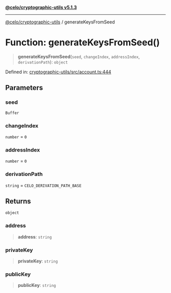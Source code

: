 [**@celo/cryptographic-utils v5.1.3**](../README.md)

***

[@celo/cryptographic-utils](../globals.md) / generateKeysFromSeed

# Function: generateKeysFromSeed()

> **generateKeysFromSeed**(`seed`, `changeIndex`, `addressIndex`, `derivationPath`): `object`

Defined in: [cryptographic-utils/src/account.ts:444](https://github.com/celo-org/developer-tooling/blob/master/packages/sdk/cryptographic-utils/src/account.ts#L444)

## Parameters

### seed

`Buffer`

### changeIndex

`number` = `0`

### addressIndex

`number` = `0`

### derivationPath

`string` = `CELO_DERIVATION_PATH_BASE`

## Returns

`object`

### address

> **address**: `string`

### privateKey

> **privateKey**: `string`

### publicKey

> **publicKey**: `string`
